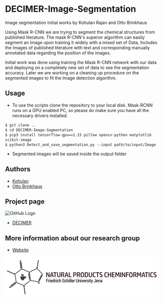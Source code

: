 # DECIMER-Image-Segmentation
Image segmentation initial works by Kohulan Rajan and Otto Brinkhaus

Using Mask R-CNN we are trying to segment the chemical structures from published literature. The mask R-CNN's superior algorithm can easily segment an Image upon training it widely with a mixed set of Data, Includes the Images of published literature with text and corresponding manually annotated data regarding the position of the images.

Initial work was done using training the Mask R-CNN network with our data and deploying on a completely new set of data to see the segmentation accuracy. Later we are working on a cleaning up procedure on the segmented images to fit the Image detection algorithm.

## Usage

-  To use the scripts clone the repository to your local disk. Mask-RCNN runs on a GPU enabled PC, so please do make sure you have all the necessary drivers installed.

```
$ git clone ..
$ cd DECIMER-Image-Segmentation
$ pip3 install tensorflow-gpu==1.15 pillow opencv-python matplotlib scikit-image
$ python3 Detect_and_save_segmentation.py --input path/to/input/Image
```
- Segmented images will be saved inside the output folder

## Authors 
- [Kohulan](github.com/Kohulan)
- [Otto Brinkhaus](github.com/OBrink)

## Project page

![GitHub Logo](https://github.com/Kohulan/DECIMER-Image-to-SMILES/blob/master/assets/DECIMER_logo.png?raw=true)

- [DECIMER](https://kohulan.github.io/Decimer-Official-Site/)

## More information about our research group
- [Website](https://cheminf.uni-jena.de)

![GitHub Logo](https://github.com/Kohulan/DECIMER-Image-to-SMILES/blob/master/assets/CheminfGit.png?raw=true)
